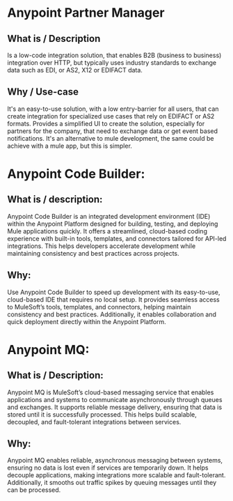 # Anypoint Partner Manager

## What is / Description
Is a low-code integration solution, that enables B2B (business to business) integration over HTTP, but typically uses industry standards to exchange data such as EDI, or AS2, X12 or EDIFACT data.

## Why / Use-case
It's an easy-to-use solution, with a low entry-barrier for all users, that can create integration for specialized use cases that rely on EDIFACT or AS2 formats. 
Provides a simplified UI to create the solution, especially for partners for the company, that need to exchange data or get event based notifications. 
It's an alternative to mule development, the same could be achieve with a mule app, but this is simpler.

# Anypoint Code Builder:
 
## What is / description:
Anypoint Code Builder is an integrated development environment (IDE) within the Anypoint Platform designed for building, testing, and deploying Mule applications quickly. 
It offers a streamlined, cloud-based coding experience with built-in tools, templates, and connectors tailored for API-led integrations. 
This helps developers accelerate development while maintaining consistency and best practices across projects.
 
## Why:
Use Anypoint Code Builder to speed up development with its easy-to-use, cloud-based IDE that requires no local setup. 
It provides seamless access to MuleSoft’s tools, templates, and connectors, helping maintain consistency and best practices. 
Additionally, it enables collaboration and quick deployment directly within the Anypoint Platform.


# Anypoint MQ:
 
## What is / Description:
Anypoint MQ is MuleSoft’s cloud-based messaging service that enables applications and systems to communicate asynchronously through queues and exchanges. It supports reliable message delivery, ensuring that data is stored until it is successfully processed. This helps build scalable, decoupled, and fault-tolerant integrations between services.
 
## Why:
Anypoint MQ enables reliable, asynchronous messaging between systems, ensuring no data is lost even if services are temporarily down. It helps decouple applications, making integrations more scalable and fault-tolerant. Additionally, it smooths out traffic spikes by queuing messages until they can be processed.
